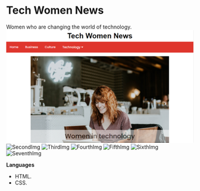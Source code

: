 # Tech Women News
Women who are changing the world of technology.
<br>
<img src="imagenes/ImgReadme/TWN01.png" alt="FirstImg"/>
<img src="imagenes/ImgReadme/TWN002.png" alt="SecondImg"/>
<img src="imagenes/ImgReadme/TWN003.png" alt="ThirdImg"/>
<img src="imagenes/ImgReadme/TWN04.png" alt="FourthImg"/>
<img src="imagenes/ImgReadme/TWN005.png" alt="FifthImg"/>
<img src="imagenes/ImgReadme/TWN06.png" alt="SixthImg"/>
<img src="imagenes/ImgReadme/TWN07.png" alt="SeventhImg"/>

**Languages**
- HTML.
- CSS.
